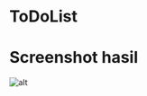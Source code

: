 # ToDoList
# Screenshot hasil
![alt](https://github.com/TalithaSevrillaD/DasarVue.js/blob/master/hasil.PNG?raw=true)
